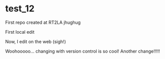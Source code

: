 # test_12
First repo created at RT2LA
jhughug

First local edit

Now, I edit on the web (sigh!)

Woohooooo... changing with version control is so cool! Another change!!!!!